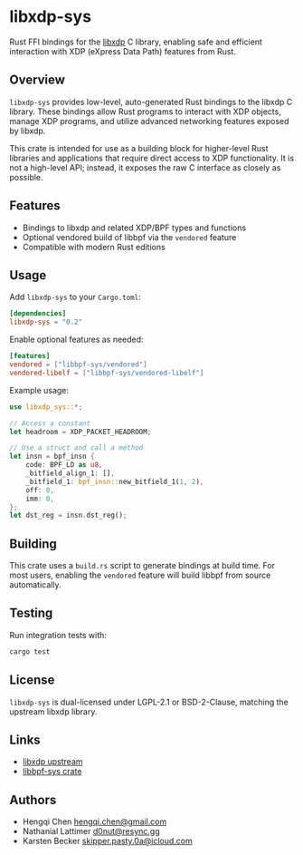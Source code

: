 # libxdp-sys

Rust FFI bindings for the [libxdp](https://github.com/xdp-project/xdp-tools/tree/main/lib/libxdp) C library, enabling safe and efficient interaction with XDP (eXpress Data Path) features from Rust.

## Overview

`libxdp-sys` provides low-level, auto-generated Rust bindings to the libxdp C library. These bindings allow Rust programs to interact with XDP objects, manage XDP programs, and utilize advanced networking features exposed by libxdp.

This crate is intended for use as a building block for higher-level Rust libraries and applications that require direct access to XDP functionality. It is not a high-level API; instead, it exposes the raw C interface as closely as possible.

## Features
- Bindings to libxdp and related XDP/BPF types and functions
- Optional vendored build of libbpf via the `vendored` feature
- Compatible with modern Rust editions

## Usage
Add `libxdp-sys` to your `Cargo.toml`:

```toml
[dependencies]
libxdp-sys = "0.2"
```

Enable optional features as needed:
```toml
[features]
vendored = ["libbpf-sys/vendored"]
vendored-libelf = ["libbpf-sys/vendored-libelf"]
```

Example usage:
```rust
use libxdp_sys::*;

// Access a constant
let headroom = XDP_PACKET_HEADROOM;

// Use a struct and call a method
let insn = bpf_insn {
	code: BPF_LD as u8,
	_bitfield_align_1: [],
	_bitfield_1: bpf_insn::new_bitfield_1(1, 2),
	off: 0,
	imm: 0,
};
let dst_reg = insn.dst_reg();
```

## Building
This crate uses a `build.rs` script to generate bindings at build time. For most users, enabling the `vendored` feature will build libbpf from source automatically.

## Testing
Run integration tests with:
```sh
cargo test
```

## License
`libxdp-sys` is dual-licensed under LGPL-2.1 or BSD-2-Clause, matching the upstream libxdp library.

## Links
- [libxdp upstream](https://github.com/xdp-project/xdp-tools/tree/main/lib/libxdp)
- [libbpf-sys crate](https://crates.io/crates/libbpf-sys)

## Authors
- Hengqi Chen <hengqi.chen@gmail.com>
- Nathanial Lattimer <d0nut@resync.gg>
- Karsten Becker <skipper.pasty.0a@icloud.com>

